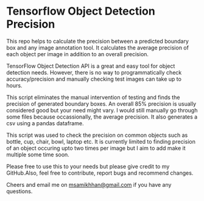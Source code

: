 # Tensorflow Object Detection Precision
This repo helps to calculate the precision between a predicted boundary box and any image annotation tool. It calculates the average precision of each object per image in addition to an overall precision.

TensorFlow Object Detection API is a great and easy tool for object detection needs. However, there is no way to programmatically check accuracy/precision and manually checking test images can take up to hours.

This script eliminates the manual intervention of testing and finds the precision of generated boundary boxes. An overall 85% precision is usually considered good but your need might vary. I would still manually go through some files because occassionally, the average precision. It also generates a csv using a pandas dataframe.

This script was used to check the precision on common objects such as bottle, cup, chair, bowl, laptop etc. It is currently limited to finding precision of an object occuring upto two times per image but I aim to add make it multiple some time soon.

Please free to use this to your needs but please give credit to my GitHub.Also, feel free to contribute, report bugs and recommend changes.

Cheers and email me on msamikhhan@gmail.com if you have any questions. 



